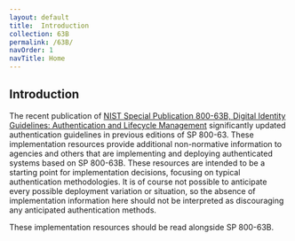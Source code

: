 ```yaml
---
layout: default
title:  Introduction
collection: 63B
permalink: /63B/
navOrder: 1  
navTitle: Home  
---
```


## Introduction

The recent publication of [NIST Special Publication 800-63B, Digital Identity Guidelines: Authentication and Lifecycle Management](https://doi.org/10.6028/NIST.SP.800-63b) significantly updated authentication guidelines in previous editions of SP 800-63. These implementation resources provide additional non-normative information to agencies and others that are implementing and deploying authenticated systems based on SP 800-63B. These resources are intended to be a starting point for implementation decisions, focusing on typical authentication methodologies. It is of course not possible to anticipate every possible deployment variation or situation, so the absence of implementation information here should not be interpreted as discouraging any anticipated authentication methods.

These implementation resources should be read alongside SP 800-63B. 